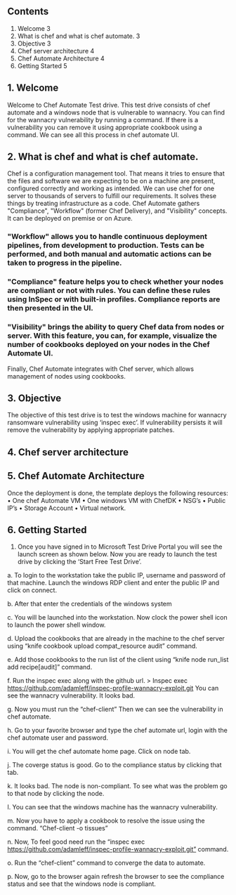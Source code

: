 ## Contents
1.	Welcome	3
2.	What is chef and what is chef automate.	3
3.	Objective	3
4.	Chef server architecture	4
5.	Chef Automate Architecture	4
6.	Getting Started	5


## 1.	Welcome
Welcome to Chef Automate Test drive.
This test drive consists of chef automate and a windows node that is vulnerable to wannacry. You can find for the wannacry vulnerability by running a command. If there is a vulnerability you can remove it using appropriate cookbook using a command.
We can see all this process in chef automate UI.
## 2.	What is chef and what is chef automate.
Chef is a configuration management tool. That means it tries to ensure that the files and software we are expecting to be on a machine are present, configured correctly and working as intended.  We can use chef for one server to thousands of servers to fulfill our requirements. It solves these things by treating infrastructure as a code.
Chef Automate gathers "Compliance", "Workflow" (former Chef Delivery), and "Visibility" concepts. It can be deployed on premise or on Azure.
### "Workflow" allows you to handle continuous deployment pipelines, from development to production. Tests can be performed, and both manual and automatic actions can be taken to progress in the pipeline.
### "Compliance" feature helps you to check whether your nodes are compliant or not with rules. You can define these rules using InSpec or with built-in profiles. Compliance reports are then presented in the UI.
### "Visibility" brings the ability to query Chef data from nodes or server. With this feature, you can, for example, visualize the number of cookbooks deployed on your nodes in the Chef Automate UI.
Finally, Chef Automate integrates with Chef server, which allows management of nodes using cookbooks.
## 3.	Objective
The objective of this test drive is to test the windows machine for wannacry ransomware vulnerability using ‘inspec  exec’. If vulnerability persists it will remove the vulnerability by applying appropriate patches.
## 4.	Chef server architecture

## 5.	Chef Automate Architecture

Once the deployment is done, the template deploys the following resources:
•	One chef Automate VM
•	One windows VM with ChefDK
•	NSG’s
•	Public IP’s
•	Storage Account
•	Virtual network.

## 6.	Getting Started

1.	Once you have signed in to Microsoft Test Drive Portal you will see the launch screen as shown below. Now you are ready to launch the test drive by clicking the ‘Start   Free Test Drive’.


a.	To login to the workstation take the public IP, username and password of that machine. Launch the windows RDP client and enter the public IP and click on connect.

b.	After that enter the credentials of the windows system

c.	You will be launched into the workstation. Now clock the power shell icon to launch the power shell window.

d.	Upload the cookbooks that are already in the machine to the chef server using “knife cookbook upload compat_resource audit” command. 

e.	Add those cookbooks to the run list of the client using “knife node run_list add <windows machine name> recipe[audit]” command.

f.	Run the inspec exec along with the github url.
    > Inspec exec https://github.com/adamleff/inspec-profile-wannacry-exploit.git
    You can see the wannacry vulnerability. It looks bad.


g.	Now you must run the “chef-client”
    Then we can see the vulnerability in chef automate.
    
h.	Go to your favorite browser and type the chef automate url, login with the chef automate user and password.

i.	You will get the chef automate home page. Click on node tab.

j.	The coverge status is good. Go to the compliance status by clicking that tab.

k.	It looks bad. The node is non-compliant. To see what was the problem go to that node by clicking the node.

l.	You can see that the windows machine has the wannacry vulnerability.

m.	Now you have to apply a cookbook to resolve the issue using the command. “Chef-client -o tissues”

n.	Now, To feel good need run the “inspec exec https://github.com/adamleff/inspec-profile-wannacry-exploit.git” command.

o.	Run the “chef-client” command to converge the data to automate.

p.	Now, go to the browser again refresh the browser to see the compliance status and see that the windows node is compliant.



